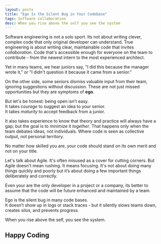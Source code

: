 ```yaml
---
layout: posts
title: "Ego Is the Silent Bug in Your Codebase"
tags: Software collaboration
desc: When you rise above the self you see the system
---
```


Software engineering is not a solo sport. Its not about writing clever, complex
code that only original developer can understand. True engineering is about
writing clear, maintainable code that invites *collaboration*. Code that's
accessible enough for everyone on the team to contribute - from the newest
intern to the most experienced architect.

Yet in many teams, we hear juniors say, "I did this because the manager wrote
it," or "I didn't question it because it came from a senior."

On the other side, some seniors dismiss valuable input from their team,
ignoring suggestions without discussion. These are not just missed
opportunities but they are symptoms of **ego**.

But let's be honest: being open isn’t easy.  
It takes *courage* to suggest an idea to your senior.  
It takes *maturity* to accept feedback from a junior.

It also takes experience to know that theory and practice will always have a
gap; but the goal is to minimize it *together*. That happens only when the
team debates ideas, not individuals. Where code is seen as collective output,
not personal territory.

No matter how skilled you are, your code should stand on its own merit and not
on your title.

Let's talk about Agile. It's often misused as a cover for cutting corners. But
Agile doesn't mean rushing. It means focusing. It's not about doing many things
quickly and poorly but it’s about doing a few important things deliberately and
correctly.

Even your are the only developer in a project or a company, its better to assume
that the code will be future enhanced and maintained by a team.

Ego is the silent bug in many code bases.  
It doesn’t show up in logs or stack traces - but it silently slows teams down,
creates silos, and prevents progress.  

When you rise above the self, you see the system.

Happy Coding
---
